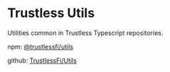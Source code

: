 # Trustless Utils

Utilities common in Trustless Typescript repositories.

npm: [@trustlessfi/utils](https://www.npmjs.com/package/@trustlessfi/utils)

github: [TrustlessFi/Utils](https://github.com/TrustlessFi/Utils)
